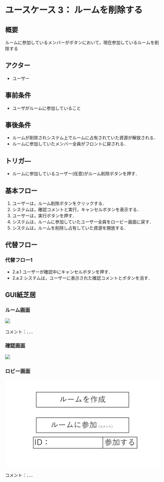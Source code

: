 # ユースケース 3： ルームを削除する

## 概要
ルームに参加しているメンバーがボタンにおいて，現在参加しているルームを削除する

## アクター
- ユーザー

## 事前条件
- ユーザがルームに参加していること

## 事後条件
- ルームが削除されシステム上でルームに占有されていた資源が解放される．
- ルームに参加していたメンバー全員がフロントに戻される．

## トリガ―
- ルームに参加しているユーザー(任意)がルーム削除ボタンを押す．

## 基本フロー
1. ユーザーは，ルーム削除ボタンをクリックする．
2. システムは，確認コメントと実行，キャンセルボタンを表示する．
3. ユーザーは，実行ボタンを押す．
4. システムは，ルームに参加していたユーザー全員をロービー画面に戻す．
5. システムは，ルームを削除し占有していた資源を開放する．

## 代替フロー
### 代替フロー1
- 2.a.1  ユーザーが確認中にキャンセルボタンを押す．
- 2.a.2  システムは，ユーザーに表示された確認コメントとボタンを消す．

## GUI紙芝居
### ルーム画面
<img src="./image/room.png">

コメント：．．．

### 確認画面
<img src="./image/confirm.png">

### ロビー画面
<img src="./image/lobby.png">

コメント：．．．

